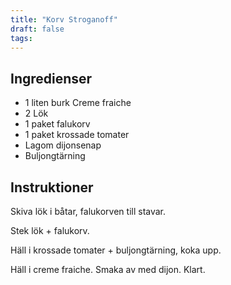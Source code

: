 ```yaml
---
title: "Korv Stroganoff"  
draft: false
tags:
---
```


## Ingredienser
- 1 liten burk Creme fraiche
- 2 Lök
- 1 paket falukorv
- 1 paket krossade tomater
- Lagom dijonsenap
- Buljongtärning

## Instruktioner
Skiva lök i båtar, falukorven till stavar.

Stek lök + falukorv.

Häll i krossade tomater + buljongtärning, koka upp.

Häll i creme fraiche. Smaka av med dijon. Klart.

